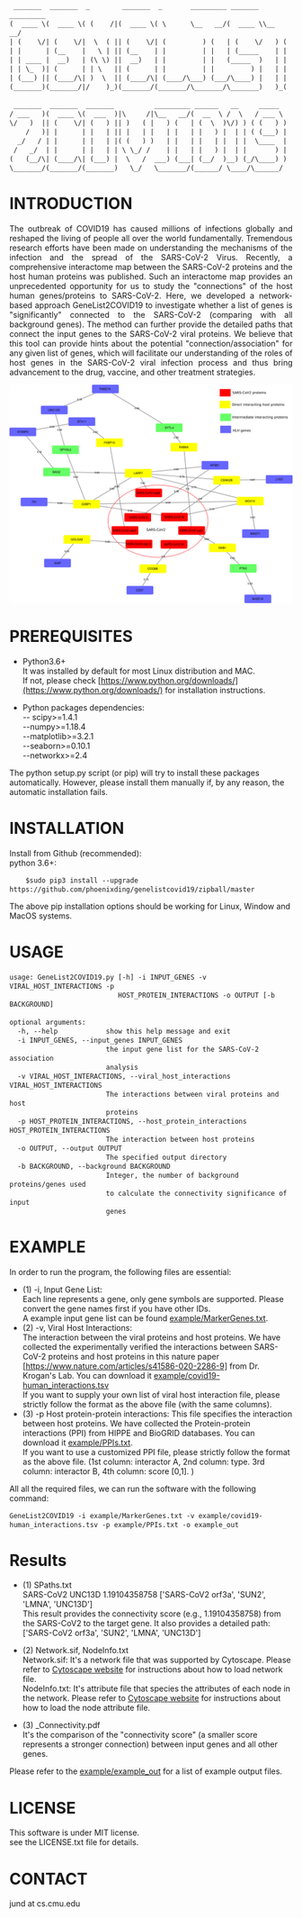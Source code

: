 ```

 _______  _______  _        _______  _       _________ _______ _________
(  ____ \(  ____ \( (    /|(  ____ \( \      \__   __/(  ____ \\__   __/
| (    \/| (    \/|  \  ( || (    \/| (         ) (   | (    \/   ) (   
| |      | (__    |   \ | || (__    | |         | |   | (_____    | |   
| | ____ |  __)   | (\ \) ||  __)   | |         | |   (_____  )   | |   
| | \_  )| (      | | \   || (      | |         | |         ) |   | |   
| (___) || (____/\| )  \  || (____/\| (____/\___) (___/\____) |   | |   
(_______)(_______/|/    )_)(_______/(_______/\_______/\_______)   )_(   
                                                                        
 _______  _______  _______          _________ ______   __     _____  
/ ___   )(  ____ \(  ___  )|\     /|\__   __/(  __  \ /  \   / ___ \ 
\/   )  || (    \/| (   ) || )   ( |   ) (   | (  \  )\/) ) ( (   ) )
    /   )| |      | |   | || |   | |   | |   | |   ) |  | | ( (___) |
  _/   / | |      | |   | |( (   ) )   | |   | |   | |  | |  \____  |
 /   _/  | |      | |   | | \ \_/ /    | |   | |   ) |  | |       ) |
(   (__/\| (____/\| (___) |  \   /  ___) (___| (__/  )__) (_/\____) )
\_______/(_______/(_______)   \_/   \_______/(______/ \____/\______/ 

 ```                                                                                        


# INTRODUCTION 
<div style="text-align: justify"> 
The outbreak of COVID19 has caused millions of infections globally and reshaped the living of people all over the world fundamentally.  
Tremendous research efforts have been made on understanding the mechanisms of the infection and the spread of the SARS-CoV-2 Virus. 
Recently, a comprehensive interactome map between the SARS-CoV-2 proteins and the host human proteins was published. Such an interactome map provides an unprecedented opportunity for us to study the "connections" of the host human genes/proteins to SARS-CoV-2.   Here, we developed a network-based approach
GeneList2COVID19 to investigate whether a list of genes is "significantly" connected to the SARS-CoV-2 (comparing with all background genes).  
The method can further provide the detailed paths that connect the input genes to the SARS-CoV-2 viral proteins. 
We believe that this tool can provide hints about the potential "connection/association" for any given list of genes, which will facilitate our understanding 
of the roles of host genes in the SARS-CoV-2 viral infection process and thus bring advancement to the drug, vaccine, and other treatment strategies.   
</div>  

![analysis](./image/Fig1.jpg)

# PREREQUISITES

* Python3.6+  
It was installed by default for most Linux distribution and MAC.  
If not, please check [https://www.python.org/downloads/](https://www.python.org/downloads/) for installation 
instructions. 

* Python packages dependencies:  
	-- scipy>=1.4.1  
	--numpy>=1.18.4  
	--matplotlib>=3.2.1  
	--seaborn>=0.10.1  
	--networkx>=2.4  

The python setup.py script (or pip) will try to install these packages automatically.
However, please install them manually if, by any reason, the automatic 
installation fails. 

# INSTALLATION
 
Install from Github (recommended):    
python 3.6+: 

```shell
	$sudo pip3 install --upgrade https://github.com/phoenixding/genelistcovid19/zipball/master
```


The above pip installation options should be working for Linux, Window and MacOS systems.   
  
# USAGE

```shell
usage: GeneList2COVID19.py [-h] -i INPUT_GENES -v VIRAL_HOST_INTERACTIONS -p
                           HOST_PROTEIN_INTERACTIONS -o OUTPUT [-b BACKGROUND]

optional arguments:
  -h, --help            show this help message and exit
  -i INPUT_GENES, --input_genes INPUT_GENES
                        the input gene list for the SARS-CoV-2 association
                        analysis
  -v VIRAL_HOST_INTERACTIONS, --viral_host_interactions VIRAL_HOST_INTERACTIONS
                        The interactions between viral proteins and host
                        proteins
  -p HOST_PROTEIN_INTERACTIONS, --host_protein_interactions HOST_PROTEIN_INTERACTIONS
                        The interaction between host proteins
  -o OUTPUT, --output OUTPUT
                        The specified output directory
  -b BACKGROUND, --background BACKGROUND
                        Integer, the number of background proteins/genes used
                        to calculate the connectivity significance of input
                        genes                        
```

# EXAMPLE
In order to run the program, the following files are essential: 
* (1) -i, Input Gene List:   
Each line represents a gene, only gene symbols are supported. Please convert the gene names first if you have other IDs.   
A example input gene list can be found [example/MarkerGenes.txt](example/MarkerGenes.txt).
* (2) -v, Viral Host Interactions:     
The interaction between the viral proteins and host proteins. 
We have collected the experimentally verified the interactions between SARS-CoV-2 proteins and host proteins in this nature paper [https://www.nature.com/articles/s41586-020-2286-9] from Dr. Krogan's Lab.
You can download it [example/covid19-human_interactions.tsv](example/covid19-human_interactions.tsv)  
If you want to supply your own list of viral host interaction file, please strictly follow the format as the above file (with the same columns). 
* (3) -p Host protein-protein interactions: 
This file specifies the interaction between host proteins. We have collected the Protein-protein interactions (PPI) from HIPPE and BioGRID databases. 
You can download it [example/PPIs.txt](example/PPIs.txt).   
If you want to use a customized PPI file, please strictly follow the format as the above file.  (1st column: interactor A, 2nd column: type. 3rd column: interactor B, 4th column: score [0,1]. )


All all the required files, we can run the software with the following command:    
```shell
GeneList2COVID19 -i example/MarkerGenes.txt -v example/covid19-human_interactions.tsv -p example/PPIs.txt -o example_out
```

# Results
* (1) SPaths.txt   
SARS-CoV2	UNC13D	1.19104358758	['SARS-CoV2 orf3a', 'SUN2', 'LMNA', 'UNC13D']  
This result provides the connectivity score (e.g., 1.19104358758) from the SARS-CoV2 to the target gene. 
It also provides a detailed path: ['SARS-CoV2 orf3a', 'SUN2', 'LMNA', 'UNC13D']    

* (2) Network.sif, NodeInfo.txt  
Network.sif: It's a network file that was supported by Cytoscape. Please refer to [Cytoscape website](https://cytoscape.org/) for instructions about how to load network file.   
NodeInfo.txt: It's attribute file that species the attributes of each node in the network.  Please refer to [Cytoscape website](https://cytoscape.org/) for instructions about how to load the node attribute file.   

* (3) _Connectivity.pdf    
It's the comparison of the "connectivity score" (a smaller score represents a stronger connection)  between input genes and all other genes.  

Please refer to the [example/example_out](example/example_out) for a list of example output files. 

# LICENSE 
 
This software is under MIT license.  
see the LICENSE.txt file for details. 


# CONTACT
jund  at cs.cmu.edu




                                 
                                 
                                 
                                 
                                 

                                                     
